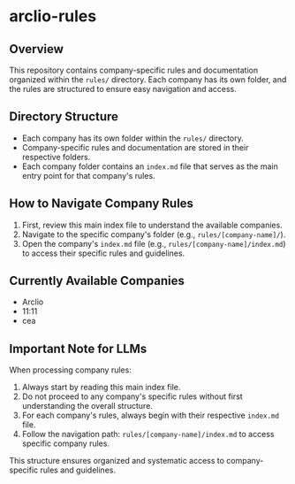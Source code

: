 # arclio-rules

## Overview

This repository contains company-specific rules and documentation organized within the `rules/` directory. Each company has its own folder, and the rules are structured to ensure easy navigation and access.

## Directory Structure

- Each company has its own folder within the `rules/` directory.
- Company-specific rules and documentation are stored in their respective folders.
- Each company folder contains an `index.md` file that serves as the main entry point for that company's rules.

## How to Navigate Company Rules

1. First, review this main index file to understand the available companies.
2. Navigate to the specific company's folder (e.g., `rules/[company-name]/`).
3. Open the company's `index.md` file (e.g., `rules/[company-name]/index.md`) to access their specific rules and guidelines.

## Currently Available Companies

- Arclio
- 11:11
- cea

## Important Note for LLMs

When processing company rules:

1. Always start by reading this main index file.
2. Do not proceed to any company's specific rules without first understanding the overall structure.
3. For each company's rules, always begin with their respective `index.md` file.
4. Follow the navigation path: `rules/[company-name]/index.md` to access specific company rules.

This structure ensures organized and systematic access to company-specific rules and guidelines.
